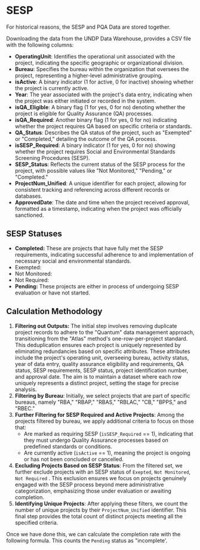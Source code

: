 # SESP

For historical reasons, the SESP and PQA Data are stored together.

Downloading the data from the UNDP Data Warehouse, provides a CSV file with the following columns:

* **OperatingUnit**: Identifies the operational unit associated with the project, indicating the specific geographic or organizational division.
* **Bureau**: Specifies the bureau within the organization that oversees the project, representing a higher-level administrative grouping.
* **isActive**: A binary indicator (1 for active, 0 for inactive) showing whether the project is currently active.
* **Year**: The year associated with the project's data entry, indicating when the project was either initiated or recorded in the system.
* **isQA\_Eligible**: A binary flag (1 for yes, 0 for no) denoting whether the project is eligible for Quality Assurance (QA) processes.
* **isQA\_Required**: Another binary flag (1 for yes, 0 for no) indicating whether the project requires QA based on specific criteria or standards.
* **QA\_Status**: Describes the QA status of the project, such as "Exempted" or "Completed," detailing the outcome of the QA process.
* **isSESP\_Required**: A binary indicator (1 for yes, 0 for no) showing whether the project requires Social and Environmental Standards Screening Procedures (SESP).
* **SESP\_Status**: Reflects the current status of the SESP process for the project, with possible values like "Not Monitored," "Pending," or "Completed."
* **ProjectNum\_Unified**: A unique identifier for each project, allowing for consistent tracking and referencing across different records or databases.
* **ApprovedDate**: The date and time when the project received approval, formatted as a timestamp, indicating when the project was officially sanctioned.



## SESP Statuses

* **Completed:** These are projects that have fully met the SESP requirements, indicating successful adherence to and implementation of necessary social and environmental standards.
* Exempted:&#x20;
* Not Monitored:&#x20;
* Not Required:&#x20;
* **Pending:** These projects are either in process of undergoing SESP evaluation or have not started.&#x20;

## Calculation Methodology&#x20;

1. **Filtering out Outputs:**  The initial step involves removing duplicate project records to adhere to the "Quantum" data management approach, transitioning from the "Atlas" method's one-row-per-project standard. This deduplication ensures each project is uniquely represented by eliminating redundancies based on specific attributes. These attributes include the project's operating unit, overseeing bureau, activity status, year of data entry, quality assurance eligibility and requirements, QA status, SESP requirements, SESP status, project identification number, and approval date. The aim is to maintain a dataset where each row uniquely represents a distinct project, setting the stage for precise analysis.
2. **Filtering by Bureau**: Initially, we select projects that are part of specific bureaus, namely "RBA," "RBAP," "RBAS," "RBLAC," "CB," "BPPS," and "RBEC."&#x20;
3. **Further Filtering for SESP Required and Active Projects**: Among the projects filtered by bureau, we apply additional criteria to focus on those that:
   * Are marked as requiring SESP (`isSESP_Required` == 1), indicating that they must undergo Quality Assurance processes based on predefined standards or conditions.
   * Are currently active (`isActive` == 1), meaning the project is ongoing or has not been concluded or cancelled.
4. **Excluding Projects Based on SESP Status**: From the filtered set, we further exclude projects with an SESP status of  `Exepted`, `Not Monitored`, `Not Required` . This exclusion ensures we focus on projects genuinely engaged with the SESP process beyond mere administrative categorization, emphasizing those under evaluation or awaiting completion.
5. **Identifying Unique Projects**: After applying these filters, we count the number of unique projects by their `ProjectNum_Unified` identifier. This final step provides the total count of distinct projects meeting all the specified criteria.

Once we have done this, we can calculate the completion rate with the following formula. This counts the `Pending` status as "incomplete'.









